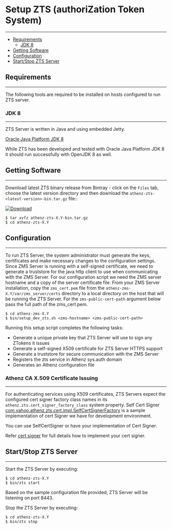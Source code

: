 # Setup ZTS (authoriZation Token System)
----------------------------------------

* [Requirements](#requirements)
    * [JDK 8](#jdk-8)
* [Getting Software](#getting-software)
* [Configuration](#configuration)
* [Start/Stop ZTS Server](#startstop-zts-server)

## Requirements
---------------

The following tools are required to be installed on hosts
configured to run ZTS server.

### JDK 8
---------

ZTS Server is written in Java and using embedded Jetty.

[Oracle Java Platform JDK 8](http://www.oracle.com/technetwork/java/javase/downloads/jdk8-downloads-2133151.html)

While ZTS has been developed and tested with Oracle Java Platform JDK 8
it should run successfully with OpenJDK 8 as well.

## Getting Software
-------------------

Download latest ZTS binary release from Bintray - click on the `Files` tab,
choose the latest version directory and then download the
`athenz-zts-<latest-version>-bin.tar.gz` file::

[ ![Download](https://api.bintray.com/packages/yahoo/maven/athenz-zts/images/download.svg) ](https://bintray.com/yahoo/maven/athenz-zts/_latestVersion)

```shell
$ tar xvfz athenz-zts-X.Y-bin.tar.gz
$ cd athenz-zts-X.Y
```

## Configuration
----------------

To run ZTS Server, the system administrator must generate the keys,
certificates and make necessary changes to the configuration settings.
Since ZMS Server is running with a self-signed certificate, we need to
generate a truststore for the java http client to use when communicating
with the ZMS Server. For our configuration script we need the ZMS server
hostname and a copy of the server certificate file. From your ZMS Server
installation, copy the `zms_cert.pem` file from the
`athenz-zms-X.Y/var/zms_server/certs` directory to a local directory on the
host that will be running the ZTS Server. For the `zms-public-cert-path`
argument below pass the full path of the zms_cert.pem.

```shell
$ cd athenz-zms-X.Y
$ bin/setup_dev_zts.sh <zms-hostname> <zms-public-cert-path>
```

Running this setup script completes the following tasks:

* Generate a unique private key that ZTS Server will use to sign any ZTokens it issues
* Generate a self-signed X509 certificate for ZTS Server HTTPS support
* Generate a truststore for secure communication with the ZMS Server
* Registers the zts service in Athenz sys.auth domain
* Generates an Athenz configuration file

### Athenz CA X.509 Certificate Issuing
---------------------------------------

For authenticating services using X509 certificates, ZTS Servers expect 
the configured cert signer factory class names in its `athenz.zts.cert_signer_factory_class` system property.
Self Cert Signer [com.yahoo.athenz.zts.cert.impl.SelfCertSignerFactory](https://github.com/yahoo/athenz/blob/master/servers/zts/src/main/java/com/yahoo/athenz/zts/cert/impl/SelfCertSigner.java)
is a sample implementation of cert Signer we have for development environment.

You can use SelfCertSigner or have your implementation of Cert Signer.
 
Refer [cert signer](cert_signer_store.md) for full details how to implement your cert signer.

## Start/Stop ZTS Server
------------------------

Start the ZTS Server by executing:

```shell
$ cd athenz-zts-X.Y
$ bin/zts start
```

Based on the sample configuration file provided, ZTS Server will be listening
on port 8443.

Stop the ZTS Server by executing:

```shell
$ cd athenz-zts-X.Y
$ bin/zts stop
```

